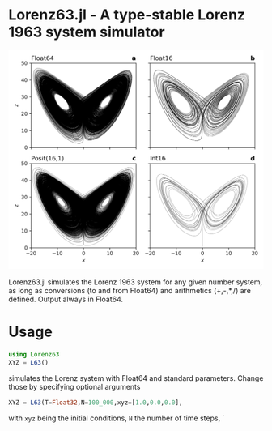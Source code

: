# Lorenz63.jl - A type-stable Lorenz 1963 system simulator

![attractor](figs/lorenz_attractor.png?raw=true "L63 attractor")

Lorenz63.jl simulates the Lorenz 1963 system for any given number system, as long as conversions (to and from Float64) and arithmetics (+,-,*,/) are defined. Output always in Float64.

# Usage

```julia
using Lorenz63
XYZ = L63()
```
simulates the Lorenz system with Float64 and standard parameters. Change those by specifying optional arguments

```julia
XYZ = L63(T=Float32,N=100_000,xyz=[1.0,0.0,0.0],
```
with `xyz` being the initial conditions, `N` the number of time steps, `

